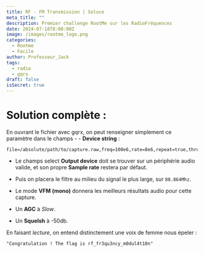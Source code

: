 ```yaml
---
title: RF - FM Transmission | Soluce
meta_title: ""
description: Premier challenge RootMe sur les RadioFréquences
date: 2024-07-18T8:00:00Z
image: /images/rootme_logo.png
categories:
  - Rootme
  - Facile
author: Professeur_Jack
tags:
  - radio
  - gqrx
draft: false
isSecret: true
---
```

# Solution complète :
En ouvrant le fichier avec gqrx, on peut renseigner simplement ce paramètre dans le champs - - **Device string** :
```
file=/absolute/path/to/capture.raw,freq=100e6,rate=8e6,repeat=true,throttle=true
```

- Le champs select **Output device** doit se trouver sur un périphérie audio valide, et son propre **Sample rate** restera par défaut.

- Puis on placera le filtre au milieu du signal le plus large, sur `88.864Mhz`.

- Le mode **VFM (mono)** donnera les meilleurs résultats audio pour cette capture.

- Un **AGC** à *Slow*.

- Un **Squelsh** à -50db.

En faisant *lecture*, on entend distinctement une voix de femme nous épeler  : 
```
"Congratulation ! The flag is rf_fr3qu3ncy_m0dul4t10n"
```

